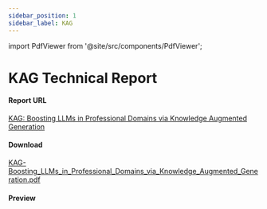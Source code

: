 ```yaml
---
sidebar_position: 1
sidebar_label: KAG
---
```

import PdfViewer from '@site/src/components/PdfViewer';

# KAG Technical Report

#### Report URL
<a href="https://arxiv.org/abs/2409.13731" target="_blank">KAG: Boosting LLMs in Professional Domains via Knowledge Augmented Generation</a>

#### Download
[KAG-Boosting_LLMs_in_Professional_Domains_via_Knowledge_Augmented_Generation.pdf](https://arxiv.org/pdf/2409.13731)

#### Preview
<PdfViewer pdfUrl="/v2/pdf/technical_report/KAG-compressed.pdf" scale="1.5" height="700px" width="100%"/>
